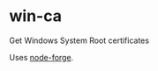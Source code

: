 # win-ca

Get Windows System Root certificates

Uses [node-forge][].

[node-forge]: https://github.com/digitalbazaar/forge
